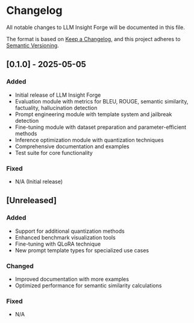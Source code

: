 # Changelog

All notable changes to LLM Insight Forge will be documented in this file.

The format is based on [Keep a Changelog](https://keepachangelog.com/en/1.0.0/),
and this project adheres to [Semantic Versioning](https://semver.org/spec/v2.0.0.html).

## [0.1.0] - 2025-05-05

### Added
- Initial release of LLM Insight Forge
- Evaluation module with metrics for BLEU, ROUGE, semantic similarity, factuality, hallucination detection
- Prompt engineering module with template system and jailbreak detection
- Fine-tuning module with dataset preparation and parameter-efficient methods
- Inference optimization module with quantization techniques
- Comprehensive documentation and examples
- Test suite for core functionality

### Fixed
- N/A (Initial release)

## [Unreleased]

### Added
- Support for additional quantization methods
- Enhanced benchmark visualization tools
- Fine-tuning with QLoRA technique
- New prompt template types for specialized use cases

### Changed
- Improved documentation with more examples
- Optimized performance for semantic similarity calculations

### Fixed
- N/A
